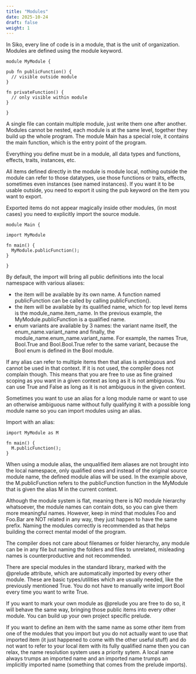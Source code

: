 ```yaml
---
title: "Modules"
date: 2025-10-24
draft: false
weight: 1
---
```


In Siko, every line of code is in a module, that is the unit of organization. Modules are defined using the module keyword.

```siko
module MyModule {

pub fn publicFunction() {
  // visible outside module
}

fn privateFunction() {
  // only visible within module
}

}
```

A single file can contain multiple module, just write them one after another. Modules cannot be nested, each module is at the same level, together they build up the whole program. The module Main has a special role, it contains the main function, which is the entry point of the program.

Everything you define must be in a module, all data types and functions, effects, traits, instances, etc.

All items defined directly in the module is module local, nothing outside the module can refer to those datatypes, use those functions or traits, effects, sometimes even instances (see named instances). If you want it to be usable outside, you need to export it using the pub keyword on the item you want to export.

Exported items do not appear magically inside other modules, (in most cases) you need to explicitly import the source module.

```siko
module Main {

import MyModule

fn main() {
  MyModule.publicFunction();
}

}
```

By default, the import will bring all public definitions into the local namespace with various aliases:
- the item will be available by its own name. A function named publicFunction can be called by calling publicFunction().
- the item will be available by its qualified name, which for top level items is the module_name.item_name. In the previous example, the MyModule.publicFunction is a qualified name.
- enum variants are available by 3 names: the variant name itself, the enum_name.variant_name and finally, the module_name.enum_name.variant_name.
For example, the names True, Bool.True and Bool.Bool.True refer to the same variant, because the Bool enum is defined in the Bool module.

If any alias can refer to multiple items then that alias is ambiguous and cannot be used in that context. If it is not used, the compiler does not complain though. This means that you are free to use as fine grained scoping as you want in a given context as long as it is not ambiguous. You can use True and False as long as it is not ambiguous in the given context.

Sometimes you want to use an alias for a long module name or want to use an otherwise ambiguous name without fully qualifying it with a possible long module name so you can import modules using an alias.

Import with an alias:

```siko
import MyModule as M

fn main() {
  M.publicFunction();
}
```

When using a module alias, the unqualified item aliases are not brought into the local namespace, only qualified ones and instead of the original source module name, the defined module alias will be used. In the example above, the M.publicFunction refers to the publicFunction function in the MyModule that is given the alias M in the current context.

Although the module system is flat, meaning there is NO module hierarchy whatsoever, the module names can contain dots, so you can give them more meaningful names. However, keep in mind that modules Foo and Foo.Bar are NOT related in any way, they just happen to have the same prefix. Naming the modules correctly is recommended as that helps building the correct mental model of the program.

The compiler does not care about filenames or folder hierarchy, any module can be in any file but naming the folders and files to unrelated, misleading names is counterproductive and not recommended.

There are special modules in the standard library, marked with the @prelude attribute, which are automatically imported by every other module. These are basic types/utilities which are usually needed, like the previously mentioned True. You do not have to manually write import Bool every time you want to write True.

If you want to mark your own module as @prelude you are free to do so, it will behave the same way, bringing those public items into every other module. You can build up your own project specific prelude.

If you want to define an item with the same name as some other item from one of the modules that you import but you do not actually want to use that imported item (it just happened to come with the other useful stuff) and do not want to refer to your local item with its fully qualified name then you can relax, the name resolution system uses a priority sytem. A local name always trumps an imported name and an imported name trumps an implicitly imported name (something that comes from the prelude imports).